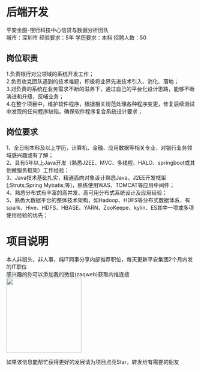 # 后端开发
平安金服-银行科技中心信贷与数据分析团队  
城市：深圳市 经验要求：5年 学历要求：本科  招聘人数：50

## 岗位职责
1.负责银行对公领域的系统开发工作；   
2.负责攻克团队遇到的技术难题，积极将业界先进技术引入、消化、落地；   
3.对负责的系统在业务需求不断的滋养下，通过自己的平台化设计思路，能够不断演进和升级，反哺业务；   
4.在整个项目中，维护软件程序，根据相关规范处理各种程序变更，修复后续测试中发现的任何程序缺陷，确保软件程序复合系统设计要求；

## 岗位要求
1、全日制本科及以上学历，计算机、金融、应用数据等相关专业，对银行业务领域感兴趣或有了解；   
2、具有5年以上Java开发（熟悉J2EE、MVC、多线程、HALO、springboot或其他微服务框架）工作经验；   
3、Java技术基础扎实，精通面向对象设计熟悉Java，J2EE开发框架(;Struts;Spring Mybatis;等)，熟练使用WAS、TOMCAT等应用中间件；   
4、熟悉分布式有丰富的高并发、高可用分布式系统设计及应用经验；   
5、熟悉大数据平台的整体技术架构，如Hadoop、HDFS等分布式数据体系，有spark、Hive、HDFS、HBASE、YARN、ZooKeepe、kylin、ES其中一项或多项使用经验的优先；

# 项目说明

本人非猎头，非人事，纯IT同事分享内部推荐职位，每天更新平安集团2个月内发的IT职位  
感兴趣的你可以添加我的微信(zaqweb)获取内推连接  
<img src="https://github.com/zaqweb/PA-IT-JOBS/blob/master/WechatICode.jpeg"  height="200" width="200">

如果该信息能帮忙获得更好的发展请为项目点亮Star，转发给有需要的朋友




